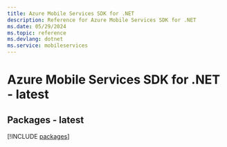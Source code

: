 ```yaml
---
title: Azure Mobile Services SDK for .NET
description: Reference for Azure Mobile Services SDK for .NET
ms.date: 05/29/2024
ms.topic: reference
ms.devlang: dotnet
ms.service: mobileservices
---
```

# Azure Mobile Services SDK for .NET - latest
## Packages - latest
[!INCLUDE [packages](mobile-services-index.md)]